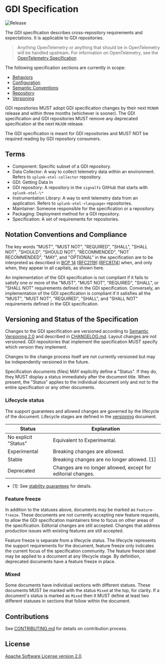 # GDI Specification

![Release](https://img.shields.io/github/v/tag/signalfx/gdi-specification?include_prereleases&style=for-the-badge)

The GDI specification describes cross-repository requirements and
expectations. It is applicable to GDI repositories.

> Anything OpenTelemetry or anything that should be in OpenTelemetry will be
> handled upstream. For information on OpenTelemetry, see the [OpenTelemetry
> Specification](https://github.com/open-telemetry/opentelemetry-specification/blob/main/specification)

The following specification sections are currently in scope:

- [Behaviors](specification/behaviors.md)
- [Configuration](specification/configuration.md)
- [Semantic Conventions](specification/semantic_conventions.md)
- [Repository](specification/repository.md)
- [Versioning](specification/versioning.md)

GDI repositories MUST adopt GDI specification changes by their next `MINOR` release
and within three months (whichever is sooner). The GDI specification and GDI
repositories MUST remove any deprecated specification at the next `MAJOR` release.

The GDI specification is meant for GDI repositories and MUST NOT be required
reading by GDI repository consumers.

## Terms

- Component: Specific subset of a GDI repository.
- Data Collector: A way to collect telemetry data within an environment.
  Refers to `splunk-otel-collector` repository.
- GDI: Getting Data In
- GDI repository: A repository in the `signalfx` GitHub that starts with
  `splunk-otel-\*`
- Instrumentation Library: A way to emit telemetry data from an application.
  Refers to `splunk-otel-<language>` repositories.
- Maintainer: Someone responsible for the specification or a repository.
- Packaging: Deployment method for a GDI repository.
- Specification: A set of requirements for repositories.

## Notation Conventions and Compliance

The key words "MUST", "MUST NOT", "REQUIRED", "SHALL", "SHALL NOT", "SHOULD",
"SHOULD NOT", "RECOMMENDED", "NOT RECOMMENDED", "MAY", and "OPTIONAL" in the
specification are to be interpreted as described
in [BCP 14](https://tools.ietf.org/html/bcp14)
[[RFC2119](https://tools.ietf.org/html/rfc2119)]
[[RFC8174](https://tools.ietf.org/html/rfc8174)] when, and only when, they
appear in all capitals, as shown here.

An implementation of the GDI specification is not compliant if it fails to
satisfy one or more of the "MUST", "MUST NOT", "REQUIRED", "SHALL", or "SHALL
NOT" requirements defined in the GDI specification. Conversely, an
implementation of the GDI specification is compliant if it satisfies all the
"MUST", "MUST NOT", "REQUIRED", "SHALL", and "SHALL NOT" requirements defined
in the GDI specification.

## Versioning and Status of the Specification

Changes to the GDI specification are versioned according to [Semantic
Versioning 2.0](https://semver.org/spec/v2.0.0.html) and described in
[CHANGELOG.md](CHANGELOG.md). Layout changes are not versioned. GDI repositories
that implement the specification MUST specify which version they implement.

Changes to the change process itself are not currently versioned but may be
independently versioned in the future.

Specification documents (files) MAY explicitly define a "Status". If they do,
they MUST display a status immediately after the document title. When
present, the "Status" applies to the individual document only and not to the
entire specification or any other documents.

### Lifecycle status

The support guarantees and allowed changes are governed by the lifecycle of the
document. Lifecycle stages are defined in the
[versioning](./specification/versioning.md) document.

|Status              |Explanation|
|--------------------|-----------|
|No explicit "Status"|Equivalent to Experimental.|
|Experimental        |Breaking changes are allowed.|
|Stable              |Breaking changes are no longer allowed. [1]|
|Deprecated          |Changes are no longer allowed, except for editorial changes.|

- [1]: See [stability guarantees](./specification/versioning.md) for details.

### Feature freeze

In addition to the statuses above, documents may be marked as `Feature-freeze`.
These documents are not currently accepting new feature requests, to allow the
GDI specification maintainers time to focus on other areas of the specification.
Editorial changes are still accepted. Changes that address production issues
with existing features are still accepted.

Feature freeze is separate from a lifecycle status. The lifecycle represents
the support requirements for the document, feature freeze only indicates the
current focus of the specification community. The feature freeze label may be
applied to a document at any lifecycle stage. By definition, deprecated
documents have a feature freeze in place.

### Mixed

Some documents have individual sections with different statues. These documents
MUST be marked with the status `Mixed` at the top, for clarity. If a document's
status is marked as `Mixed` then it MUST define at least two different statuses
in sections that follow within the document.

## Contributions

See [CONTRIBUTING.md](CONTRIBUTING.md) for details on contribution process.

## License

[Apache Software License version 2.0](./LICENSE).

